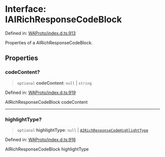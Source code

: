# Interface: IAIRichResponseCodeBlock

Defined in: [WAProto/index.d.ts:913](https://github.com/Fokusdotid/bail/blob/8a30cf93a8ac726f06d1ad6578695812a8253e53/WAProto/index.d.ts#L913)

Properties of a AIRichResponseCodeBlock.

## Properties

### codeContent?

> `optional` **codeContent**: `null` \| `string`

Defined in: [WAProto/index.d.ts:919](https://github.com/Fokusdotid/bail/blob/8a30cf93a8ac726f06d1ad6578695812a8253e53/WAProto/index.d.ts#L919)

AIRichResponseCodeBlock codeContent

***

### highlightType?

> `optional` **highlightType**: `null` \| [`AIRichResponseCodeHighlightType`](../enumerations/AIRichResponseCodeHighlightType.md)

Defined in: [WAProto/index.d.ts:916](https://github.com/Fokusdotid/bail/blob/8a30cf93a8ac726f06d1ad6578695812a8253e53/WAProto/index.d.ts#L916)

AIRichResponseCodeBlock highlightType
